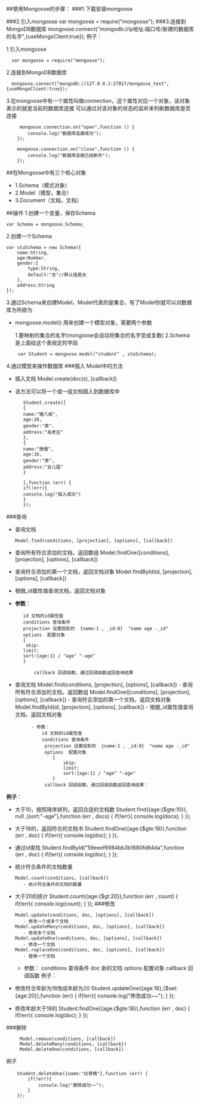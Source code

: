 ##使用Mongoose的步骤：
###1.下载安装mongoose
		

###2.引入mongoose
	var mongoose = require("mongoose");
###3.连接到MongoDB数据库
	mongoose.connect("mongodb://ip地址:端口号/新建的数据库的名字",{useMongoClient:true});
例子：

1.引入mongoose

      var mongoose = require("mongoose");
	
2.连接到MongoDB数据库

	  mongoose.connect("mongodb://127.0.0.1:27017/mongoose_test",{useMongoClient:true});
	
3.在mongoose中有一个属性叫做connection，这个属性对应一个对象，该对象表示的就是当前的数据库连接
   可以通过对该对象的状态的监听来判断数据库是否连接

		 mongoose.connection.on("open",function () {
			console.log("数据库连接成功");
		});
		
		mongoose.connection.on("close",function () {
			console.log("数据库连接已经断开");
		});

##在Mongoose中有三个核心对象
- 1.Schema（模式对象）
- 2.Model（模型，集合）
- 3.Document（文档，文档）

##操作
 1.创建一个变量，保存Schema

    var Schema = mongoose.Schema;
 2.创建一个Schema

	var stuSchema = new Schema({
		name:String,
		age:Number,
		gender:{
			type:String,
			default:"女"//默认值是女
		},
		address:String
	});
	
3.通过Schema来创建Model，Model代表的是集合，有了Model你就可以对数据库为所欲为
- mongoose.model() 用来创建一个模型对象，需要两个参数
  
   1.要映射的集合的名字(mongoose会自动将集合的名字变成复数) 
   2.Schema是上面给这个表规定的字段
	
       var Student = mongoose.model("student" , stuSchema);

4.通过模型来操作数据库
###插入
Model中的方法
- 插入文档
Model.create(doc(s), [callback])
- 该方法可以将一个或一组文档插入到数据库中

		 Student.create([
		 {
		 name:"猪八戒",
		 age:28,
		 gender:"男",
		 address:"高老庄"
		 },
		 {
		 name:"唐僧",
		 age:16,
		 gender:"男",
		 address:"女儿国"
		 }
		
		 ],function (err) {
		 if(!err){
		 console.log("插入成功")
		 }
		 });
###查询
   - 查询文档
   
         Model.find(conditions, [projection], [options], [callback])
   - 查询所有符合添加的文档，返回数组
         Model.findOne([conditions], [projection], [options], [callback])
  - 查询符合添加的第一个文档，返回文档对象
         Model.findById(id, [projection], [options], [callback])
  - 根据_id属性值查询文档，返回文档对象

   - **参数**：
   
		    id 文档的id属性值
		    conditions 查询条件
		    projection 设置投影的  {name:1 , _id:0}  "name age -_id"
		    options  配置对象
		    {
		     skip:
		    limit:
		    sort:{age:1} / "age" "-age"
			}

 				callback 回调函数，通过回调函数返回查询结果
- 查询文档
		 Model.find(conditions, [projection], [options], [callback])
		 	- 查询所有符合添加的文档，返回数组
		 Model.findOne([conditions], [projection], [options], [callback])
		 	- 查询符合添加的第一个文档，返回文档对象
		 Model.findById(id, [projection], [options], [callback])
		 	- 根据_id属性值查询文档，返回文档对象

		 	- 参数：
		 		id 文档的id属性值
 				conditions 查询条件
				 projection 设置投影的  {name:1 , _id:0}  "name age -_id"
				 options  配置对象
				 	{
						skip:
						limit:
						sort:{age:1} / "age" "-age"
				 	}
 				 callback 回调函数，通过回调函数返回查询结果：
**例子**：
   - 大于10，按照降序排列，返回合适的文档数
		Student.find({age:{$gte:10}}, null ,{sort:"-age"},function (err , docs) {
			if(!err){
				console.log(docs);
			}
		});
		
   - 大于18的，返回符合的文档书
		Student.findOne({age:{$gte:18}},function (err , doc) {
			if(!err){
				console.log(doc);
			}
		});
   - 通过id查找
		Student.findById("59eeef6984bb3b1680fd84da",function (err , doc) {
			if(!err){
				console.log(doc);
			}
		 });
		
   - 统计符合条件的文档数量
		
		 Model.count(conditions, [callback])
		 	- 统计符合条件的文档的数量
   - 大于20的统计
		Student.count({age:{$gt:20}},function (err , count) {
			if(!err){
				console.log(count);
			}
		});
###修改

		 Model.update(conditions, doc, [options], [callback])
		 	- 修改一个或多个文档
		 Model.updateMany(conditions, doc, [options], [callback])
		 	- 修改多个文档
		 Model.updateOne(conditions, doc, [options], [callback])
		 	- 修改一个文档
		 Model.replaceOne(conditions, doc, [options], [callback])
	 		- 替换一个文档
	
	 	- 参数：
	 		conditions  查询条件
	 		doc		新的文档
	 		options 配置对象
	 		callback 回调函数
例子：
   - 修改符合年龄为18改成年龄为20 
	     Student.updateOne({age:18},{$set:{age:20}},function (err) {
			if(!err){
				console.log("修改成功~~");
			}
		  });
   -  修改年龄大于18的
		  Student.findOne({age:{$gte:18}},function (err , doc) {
			if(!err){
				console.log(doc);
			}
		  });

###删除
		
		 Model.remove(conditions, [callback])
		 Model.deleteMany(conditions, [callback])
		 Model.deleteOne(conditions, [callback])
		 
 例子

		Student.deleteOne({name:"白骨精"},function (err) {
			if(!err){
				console.log("删除成功~~");
			}
		});
